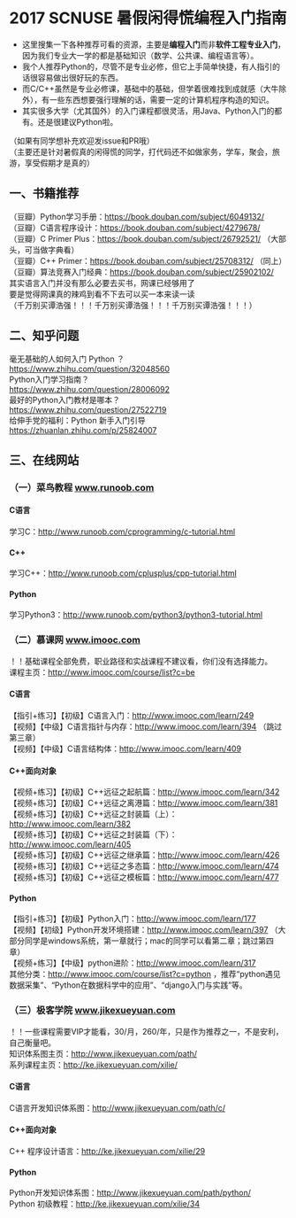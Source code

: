 # 2017 SCNUSE 暑假闲得慌编程入门指南
- 这里搜集一下各种推荐可看的资源，主要是**编程入门**而非**软件工程专业入门**，因为我们专业大一学的都是基础知识（数学、公共课、编程语言等）。  
- 我个人推荐Python的，尽管不是专业必修，但它上手简单快捷，有人指引的话很容易做出很好玩的东西。  
- 而C/C++虽然是专业必修课，基础中的基础，但学着很难找到成就感（大牛除外），有一些东西想要强行理解的话，需要一定的计算机程序构造的知识。  
- 其实很多大学（尤其国外）的入门课程都很灵活，用Java、Python入门的都有。还是很建议Python啦。  

（如果有同学想补充欢迎发issue和PR哦）  
（主要还是针对暑假真的闲得慌的同学，打代码还不如做家务，学车，聚会，旅游，享受假期才是真的）  

## 一、书籍推荐
（豆瓣）Python学习手册：https://book.douban.com/subject/6049132/  
（豆瓣）C语言程序设计：https://book.douban.com/subject/4279678/  
（豆瓣）C Primer Plus：https://book.douban.com/subject/26792521/		（大部头，可当做字典看）  
（豆瓣）C++ Primer：https://book.douban.com/subject/25708312/	（同上）  
（豆瓣）算法竞赛入门经典：https://book.douban.com/subject/25902102/  
其实语言入门并没有那么必要去买书，网课已经够用了  
要是觉得网课真的辣鸡到看不下去可以买一本来读一读  
（千万别买谭浩强！！！千万别买谭浩强！！！千万别买谭浩强！！！）  

## 二、知乎问题
毫无基础的人如何入门 Python ？  
https://www.zhihu.com/question/32048560  
Python入门学习指南？  
https://www.zhihu.com/question/28006092  
最好的Python入门教材是哪本？  
https://www.zhihu.com/question/27522719  
给伸手党的福利：Python 新手入门引导  
https://zhuanlan.zhihu.com/p/25824007  

## 三、在线网站
### （一）菜鸟教程 www.runoob.com
#### C语言
学习C：http://www.runoob.com/cprogramming/c-tutorial.html  

#### C++
学习C++：http://www.runoob.com/cplusplus/cpp-tutorial.html  

#### Python
学习Python3：http://www.runoob.com/python3/python3-tutorial.html  

### （二）慕课网 www.imooc.com
！！基础课程全部免费，职业路径和实战课程不建议看，你们没有选择能力。  
课程主页：http://www.imooc.com/course/list?c=be  

#### C语言
【指引+练习】【初级】C语言入门：http://www.imooc.com/learn/249  
【视频】【中级】C语言指针与内存：http://www.imooc.com/learn/394 （跳过第三章）  
【视频】【中级】C语言结构体：http://www.imooc.com/learn/409  

#### C++面向对象
【视频+练习】【初级】C++远征之起航篇：http://www.imooc.com/learn/342  
【视频+练习】【初级】C++远征之离港篇：http://www.imooc.com/learn/381  
【视频+练习】【初级】C++远征之封装篇（上）：http://www.imooc.com/learn/382  
【视频+练习】【初级】C++远征之封装篇（下）：http://www.imooc.com/learn/405  
【视频+练习】【初级】C++远征之继承篇：http://www.imooc.com/learn/426  
【视频+练习】【初级】C++远征之多态篇：http://www.imooc.com/learn/474  
【视频+练习】【初级】C++远征之模板篇：http://www.imooc.com/learn/477  

#### Python
【指引+练习】【初级】Python入门：http://www.imooc.com/learn/177  
【视频】【初级】Python开发环境搭建：http://www.imooc.com/learn/397 （大部分同学是windows系统，第一章就行；mac的同学可以看第二章；跳过第四章）  
【视频+练习】【中级】python进阶：http://www.imooc.com/learn/317  
其他分类：http://www.imooc.com/course/list?c=python ，推荐“python遇见数据采集”、“Python在数据科学中的应用”、“django入门与实践”等。  

### （三）极客学院 www.jikexueyuan.com
！！一些课程需要VIP才能看，30/月，260/年，只是作为推荐之一，不是安利，自己衡量吧。  
知识体系图主页：http://www.jikexueyuan.com/path/  
系列课程主页：http://ke.jikexueyuan.com/xilie/  

#### C语言
C语言开发知识体系图：http://www.jikexueyuan.com/path/c/  

#### C++面向对象
C++ 程序设计语言：http://ke.jikexueyuan.com/xilie/29  

#### Python
Python开发知识体系图：http://www.jikexueyuan.com/path/python/  
Python 初级教程：http://ke.jikexueyuan.com/xilie/34  
